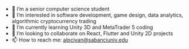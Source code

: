 - 👋 I’m a senior computer science student
- 👀 I’m interested in software development, game design, data analytics, algorithmic cryptocurrency trading 
- 🌱 I’m currently learning Unity 3D and MetaTrader 5 coding 
- 💞️ I’m looking to collaborate on React, Flutter and Unity 2D projects
- 📫 How to reach me: alpcivan@sabanciuniv.edu

